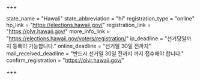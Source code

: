 +++

state_name = "Hawaii"
state_abbreviation = "hi"
registration_type = "online"
hp_link = "https://elections.hawaii.gov/"
registration_link = "https://olvr.hawaii.gov/"
more_info_link = "https://elections.hawaii.gov/voters/registration/"
ip_deadline = "선거당일까지 등록이 가능합니다."
online_deadline = "선거일 30일 전까지"
mail_received_deadline = "반드시 선거일 30일 전까지 까지 접수해야 합니다."
confirm_registration = "https://olvr.hawaii.gov/"

+++